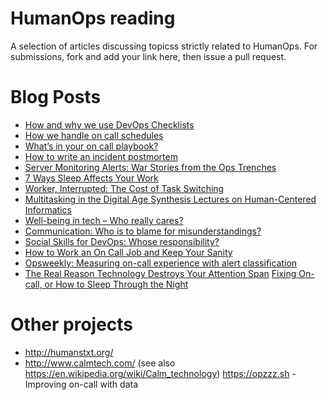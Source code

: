 HumanOps reading
================
A selection of articles discussing topicss strictly related to HumanOps.
For submissions, fork and add your link here, then issue a pull request.

Blog Posts
==========

- [How and why we use DevOps Checklists](https://blog.serverdensity.com/how-and-why-we-use-devops-checklists/)
- [How we handle on call schedules](https://blog.serverdensity.com/how-we-handle-on-call-schedules/)
- [What’s in your on call playbook?](https://blog.serverdensity.com/whats-on-call-playbook/)
- [How to write an incident postmortem](https://blog.serverdensity.com/how-to-write-a-postmortem/)
- [Server Monitoring Alerts: War Stories from the Ops Trenches](https://blog.serverdensity.com/server-monitoring-alerts-war-stories-from-the-ops-trenches/)
- [7 Ways Sleep Affects Your Work](http://www.huffingtonpost.com/2014/09/26/sleep-work_n_5869168.html)
- [Worker, Interrupted: The Cost of Task Switching](http://www.fastcompany.com/944128/worker-interrupted-cost-task-switching)
- [Multitasking in the Digital Age Synthesis Lectures on Human-Centered Informatics](https://books.google.it/books?id=-WQmCAAAQBAJ&lpg=PP1&ots=bSstJvz_I6&dq=%22Multitasking+in+the+Digital+Age+Synthesis+Lectures+on+Human-Centered+Informatics%22&pg=PA50&redir_esc=y#v=onepage&q&f=false)
- [Well-being in tech – Who really cares?](http://devops.com/2015/08/21/well-tech-really-cares/)
- [Communication: Who is to blame for misunderstandings?](http://devops.com/2015/05/12/communication-blame-misunderstandings/)
- [Social Skills for DevOps: Whose responsibility?](http://devops.com/2015/05/05/social-skills-devops-whose-responsibility/)
- [How to Work an On Call Job and Keep Your Sanity](http://lifehacker.com/5983847/how-to-work-an-on-call-job-and-keep-your-sanity)
- [Opsweekly: Measuring on-call experience with alert classification](https://codeascraft.com/2014/06/19/opsweekly-measuring-on-call-experience-with-alert-classification/)
- [The Real Reason Technology Destroys Your Attention Span](http://www.inc.com/art-markman/the-real-reason-technology-destroys-your-attention-span-is-timing.html)
  [Fixing On-call, or How to Sleep Through the Night](https://www.usenix.org/system/files/conference/lisa13/lisa13-provost.pdf)

Other projects
==============

- http://humanstxt.org/
- http://www.calmtech.com/ (see also https://en.wikipedia.org/wiki/Calm_technology)
  https://opzzz.sh - Improving on-call with data

